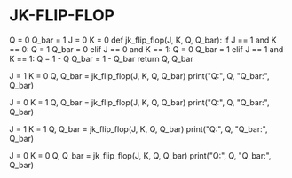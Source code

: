 # JK-FLIP-FLOP

Q = 0
Q_bar = 1
J = 0
K = 0
def jk_flip_flop(J, K, Q, Q_bar):
    if J == 1 and K == 0:
        Q = 1
        Q_bar = 0
    elif J == 0 and K == 1:
        Q = 0
        Q_bar = 1
    elif J == 1 and K == 1:
        Q = 1 - Q
        Q_bar = 1 - Q_bar
    return Q, Q_bar
    
J = 1
K = 0
Q, Q_bar = jk_flip_flop(J, K, Q, Q_bar)
print("Q:", Q, "Q_bar:", Q_bar)

J = 0
K = 1
Q, Q_bar = jk_flip_flop(J, K, Q, Q_bar)
print("Q:", Q, "Q_bar:", Q_bar)

J = 1
K = 1
Q, Q_bar = jk_flip_flop(J, K, Q, Q_bar)
print("Q:", Q, "Q_bar:", Q_bar)

J = 0
K = 0
Q, Q_bar = jk_flip_flop(J, K, Q, Q_bar)
print("Q:", Q, "Q_bar:", Q_bar)

